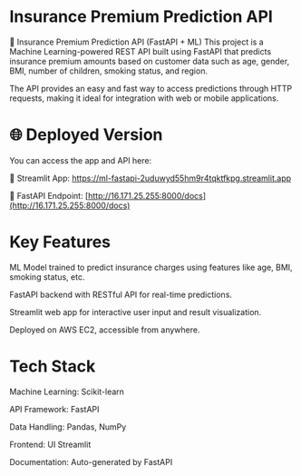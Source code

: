 # Insurance Premium Prediction API

🚀 Insurance Premium Prediction API (FastAPI + ML)
This project is a Machine Learning-powered REST API built using FastAPI that predicts insurance premium amounts based on customer data such as age, gender, BMI, number of children, smoking status, and region.

The API provides an easy and fast way to access predictions through HTTP requests, making it ideal for integration with web or mobile applications.

# 🌐 Deployed Version
You can access the app and API here:

🔗 Streamlit App: [https://ml-fastapi-2uduwyd55hm9r4tqktfkpg.streamlit.app
](https://ml-fastapi-2uduwyd55hm9r4tqktfkpg.streamlit.app/)

🔗 FastAPI Endpoint: [http://16.171.25.255:8000/docs](http://16.171.25.255:8000/docs)


# Key Features
 
ML Model trained to predict insurance charges using features like age, BMI, smoking status, etc.

FastAPI backend with RESTful API for real-time predictions.

Streamlit web app for interactive user input and result visualization.

Deployed on AWS EC2, accessible from anywhere.


# Tech Stack

Machine Learning: Scikit-learn 

API Framework: FastAPI

Data Handling: Pandas, NumPy

Frontend: UI	Streamlit

Documentation: Auto-generated by FastAPI
